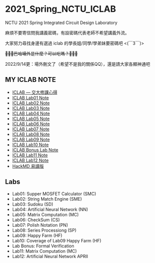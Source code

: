 # 2021_Spring_NCTU_ICLAB
NCTU 2021 Spring Integrated Circuit Design Laboratory

麻煩不要寄信問我講義密碼，有設密碼代表老師不希望講義外流。

大家努力尋找身邊有選過 iclab 的學長姐/同學/學弟妹要密碼吧 <(￣3￣)>

~~🦉🦉🦉巴哈場外是什麼？可以吃嗎？🦉🦉🦉~~

2022/9/14更：場外刪文了（希望不是我的關係QQ），還是請大家各顯神通吧


## MY ICLAB NOTE
- [ICLAB — 交大修課心得](https://medium.com/mirkat-x-blog/iclab-%E4%BA%A4%E5%A4%A7%E4%BF%AE%E8%AA%B2%E5%BF%83%E5%BE%97-b60f272c2f32)
- [ICLAB Lab01 Note](https://medium.com/mirkat-x-blog/iclab-lab01-note-4873441553cf)
- [ICLAB Lab02 Note](https://medium.com/mirkat-x-blog/iclab-lab02-note-6ced5cefbc72)
- [ICLAB Lab03 Note](https://medium.com/mirkat-x-blog/iclab-lab03-note-5e19d94d8cc5)
- [ICLAB Lab04 Note](https://medium.com/mirkat-x-blog/iclab-lab04-note-6a19d03b8d42)
- [ICLAB Lab05 Note](https://medium.com/mirkat-x-blog/iclab-lab05-note-e3491618b8ad)
- [ICLAB Lab06 Note](https://medium.com/mirkat-x-blog/clab-lab06-note-bb9ce8f1e114)
- [ICLAB Lab07 Note](https://medium.com/mirkat-x-blog/iclab-lab07-note-4f1a8fb3703e)
- [ICLAB Lab08 Note](https://medium.com/mirkat-x-blog/iclab-lab08-note-6e0b1e8686c8)
- [ICLAB Lab09 Note](https://medium.com/mirkat-x-blog/iclab-lab09-note-687c9e5e230e)
- [ICLAB Lab10 Note](https://medium.com/mirkat-x-blog/iclab-lab10-note-558aba7bb5bd)
- [ICLAB Bonus Lab Note](https://medium.com/mirkat-x-blog/iclab-bonus-lab-note-2fc17ff225cc)
- [ICLAB Lab11 Note](https://medium.com/mirkat-x-blog/iclab-lab11-note-af5a4a25b304)
- [ICLAB Lab12 Note](https://medium.com/mirkat-x-blog/iclab-lab12-note-803ceb14a757)
- [HackMD 易讀版](https://hackmd.io/@mirkat1206/BkiEkD_it/%2F3fknZ-_UR1iDvhLIw3CIGA)

## Labs
- Lab01: Supper MOSFET Calculator (SMC)
- Lab02: String Match Engine (SME)
- Lab03: Sudoku (SD)
- Lab04: Artificial Neural Network (NN)
- Lab05: Matrix Computation (MC)
- Lab06: CheckSum (CS)
- Lab07: Polish Notation (PN)
- Lab08: Series Processiong (SP)
- Lab09: Happy Farm (HF)
- Lab10: Coverage of Lab09 Happy Farm (HF)
- Lab Bonus: Formal Verification
- Lab11: Matrix Computation (MC)
- Lab12: Artificial Neural Network APRII
